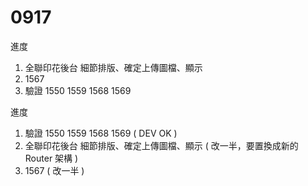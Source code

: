 # 0917

進度
 
1. 全聯印花後台 細節排版、確定上傳圖檔、顯示
2. 1567
3. 驗證 1550 1559 1568 1569

進度

1. 驗證 1550 1559 1568 1569 ( DEV OK )
2. 全聯印花後台 細節排版、確定上傳圖檔、顯示 ( 改一半，要置換成新的 Router 架構 )
3. 1567 ( 改一半 )

